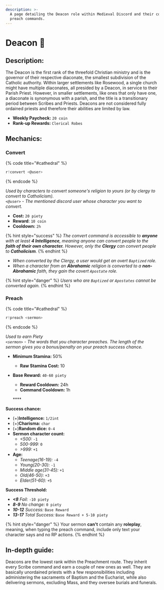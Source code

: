 ```yaml
---
description: >-
  A page detailing the Deacon role within Medieval Discord and their convert and
  preach commands.
---
```


# Deacon 📿

## Description:

The Deacon is the first rank of the threefold Christian ministry and is the governor of their respective diaconate, the smallest subdivision of the Catholic authority. Within larger settlements like Rosewood, a single church might have multiple diaconates, all presided by a Deacon, in service to their Parish Priest. However, in smaller settlements, like ones that only have one, a diaconate is synonymous with a parish, and the title is a transitionary period between Scribes and Priests. Deacons are not considered fully ordained priests and therefore their abilities are limited by law.

* **Weekly Paycheck:** `20 coin`
* **Rank-up Rewards:** `Clerical Robes`

## Mechanics:

### Convert

{% code title="\#cathedral" %}
```javascript
r!convert <@user>
```
{% endcode %}

_Used by characters to convert someone's religion to yours \(or by clergy to convert to Catholicism\).  
`<@user>` - The mentioned discord user whose character you want to convert._

* **Cost:** `20 piety`
* **Reward**: `10 coin`
* **Cooldown:** `2h`

{% hint style="success" %}
_The convert command is accessible to **anyone** with at least **4 Intelligence**, meaning anyone can convert people to the **faith of their own character.** However, only the **Clergy** can convert people to **Catholicism**._
{% endhint %}

* _When converted by the Clergy, a user would get an overt `Baptized` role._ 
* _When a character from an **Abrahamic** religion is converted to a **non-Abrahamic** faith, they gain the covert `Apostate` role._ 

{% hint style="danger" %}
_Users who are `Baptized` or `Apostates` cannot be converted again._
{% endhint %}

### Preach

{% code title="\#cathedral" %}
```javascript
r!preach <sermon>
```
{% endcode %}

_Used to earn Piety  
`<sermon>` - The words that you character preaches. The length of the sermon gives you a bonus/penalty on your preach success chance._

* **Minimum Stamina:** 50%
  * **Raw Stamina Cost:** 10
* **Base Reward:** `40-60 piety`

  * **Reward Cooldown:** 24h
  * **Command Cooldown:** 1h

  \*\*\*\*

**Success chance:**

* \(+\)**Intelligence:** `1/2int`
* \(+\)**Charisma:** `char`
* \(+\)**Random dice:** `0-4`
* **Sermon character count:**
  * _&lt;500:_ `-1`
  * _500-999:_ `0`
  * _&gt;999:_ `+1`
* **Age:**
  * _Teenage\(16-19\):_ `-4`
  * _Young\(20-30\):_ `-1`
  * _Middle age\(31-45\):_ `+1`
  * _Old\(46-50\):_ `+3`
  * _Elder\(51-60\):_ `+5`

**Success Threshold:**

* _**&lt;8** Fail:_ `-10 piety`
* _**8-9** No change:_ `0 piety`
* _**10-12** Success:_ `Base Reward`
* _**13-17** Total Success:_ `Base Reward + 5-10 piety`

{% hint style="danger" %}
Your sermon **can't** contain any **roleplay**, meaning, when typing the preach command, include only text your character says and no RP actions.
{% endhint %}

## In-depth guide:

Deacons are the lowest rank within the Preachment route. They inherit every Scribe command and earn a couple of new ones as well. They are basically unordained priests with a few responsibilities including administering the sacraments of Baptism and the Eucharist, while also delivering sermons, excluding Mass, and they oversee burials and funerals.

